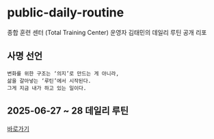 # public-daily-routine
종합 훈련 센터 (Total Training Center) 운영자 김태민의 데일리 루틴 공개 리포

## 사명 선언
```
변화를 위한 구조는 ‘의지’로 만드는 게 아니라,
삶을 갈아넣는 ‘루틴’에서 시작된다.
그게 지금 내가 하고 있는 일이다.
```

## 2025-06-27 ~ 28 데일리 루틴
[바로가기](./daily/2025-06-27~28.md)
